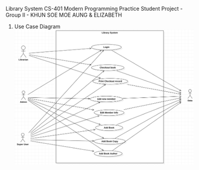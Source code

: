 Library System
CS-401 Modern Programming Practice
Student Project - Group II - KHUN SOE MOE AUNG & ELIZABETH
1. Use Case Diagram
![img.png](img.png)
